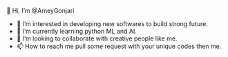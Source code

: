 👋 Hi, I’m @AmeyGonjari
- 👀 I’m interested in developing new softwares to build strong future.
- 🌱 I’m currently learning python ML and AI.
- 💞️ I’m looking to collaborate with creative people like me. 
- 📫 How to reach me pull some request with your unique codes then me.


<!---
AmeyaGonjari/AmeyaGonjari is a ✨ special ✨ repository because its `README.md` (this file) appears on your GitHub profile.
You can click the Preview link to take a look at your changes.
--->

